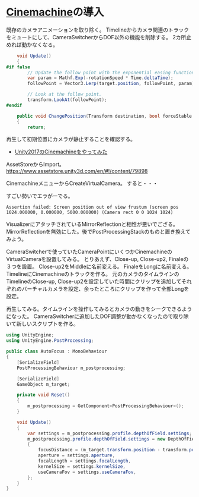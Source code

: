 # [Cinemachine](http://www.cinemachineimagery.com/)の導入

既存のカメラアニメーションを取り除く。
Timelineからカメラ関連のトラックをミュートにして、CameraSwitcherからDOF以外の機能を削除する。
2カ所止めれば動かなくなる。

```cs
    void Update()
    {
#if false
        // Update the follow point with the exponential easing function.
        var param = Mathf.Exp(-rotationSpeed * Time.deltaTime);
        followPoint = Vector3.Lerp(target.position, followPoint, param);

        // Look at the follow point.
        transform.LookAt(followPoint);
#endif    

    public void ChangePosition(Transform destination, bool forceStable = false)
    {
        return;
```

再生して初期位置にカメラが静止することを確認する。

* [Unity2017のCinemachineをやってみた](http://blog.applibot.co.jp/blog/2017/07/31/unity2017-cinemachine/)

AssetStoreからImport。
https://www.assetstore.unity3d.com/en/#!/content/79898


CinemachineメニューからCreateVirtualCamera。
すると・・・

すごい勢いでエラがーでる。

```
Assertion failed: Screen position out of view frustum (screen pos 1024.000000, 0.000000, 5000.000000) (Camera rect 0 0 1024 1024)
```

VisualizerにアタッチされているMirrorReflectionと相性が悪いでござる。
MirrorReflectionを無効にした。後でPostProcessingStackのものと置き換えてみよう。

CameraSwitcherで使っていたCameraPointにいくつかCinemachineのVirtualCameraを設置してみる。
とりあえず、Close-up, Close-up2, Finaleの３つを設置。
Close-up2をMiddleに名前変える。
FinaleをLongに名前変える。
TimelineにCinemachineのトラックを作る。
元のカメラのタイムラインのTimelineのClose-up, Close-up2を設定していた時間にクリップを追加してそれぞれのバーチャルカメラを設定、余ったところにクリップを作って全部Longを設定。

再生してみる。タイムラインを操作してみるとカメラの動きをシークできるようになった。
CameraSwitcherに追加したDOF調整が動かなくなったので取り除いて新しいスクリプトを作る。

```cs
using UnityEngine;
using UnityEngine.PostProcessing;

public class AutoFocus : MonoBehaviour
{
    [SerializeField]
    PostProcessingBehaviour m_postprocessing;

    [SerializeField]
    GameObject m_target;

    private void Reset()
    {
        m_postprocessing = GetComponent<PostProcessingBehaviour>();
    }

    void Update()
    {
        var settings = m_postprocessing.profile.depthOfField.settings;
        m_postprocessing.profile.depthOfField.settings = new DepthOfFieldModel.Settings
        {
            focusDistance = (m_target.transform.position - transform.position).magnitude,
            aperture = settings.aperture,
            focalLength = settings.focalLength,
            kernelSize = settings.kernelSize,
            useCameraFov = settings.useCameraFov,
        };
    }
}
```

